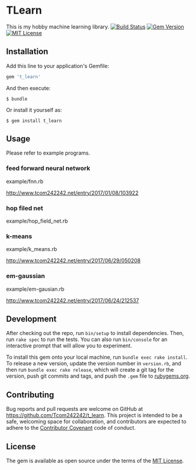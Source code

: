 # TLearn
This is my hobby machine learning library.
[![Build Status](https://travis-ci.org/Tcom242242/t_learn.svg?branch=master)](https://travis-ci.org/Tcom242242/t_learn)
[![Gem Version](https://badge.fury.io/rb/t_learn.svg)](https://badge.fury.io/rb/t_learn)
[![MIT License](http://img.shields.io/badge/license-MIT-blue.svg?style=flat)](LICENSE)

## Installation

Add this line to your application's Gemfile:

```ruby
gem 't_learn'
```

And then execute:

    $ bundle

Or install it yourself as:

    $ gem install t_learn

## Usage
Please refer to example programs.
### feed forward neural network
example/fnn.rb

http://www.tcom242242.net/entry/2017/01/08/103922
### hop filed net
example/hop_field_net.rb
### k-means
example/k_means.rb

http://www.tcom242242.net/entry/2017/06/29/050208
### em-gaussian
example/em-gausian.rb

http://www.tcom242242.net/entry/2017/06/24/212537
## Development

After checking out the repo, run `bin/setup` to install dependencies. Then, run `rake spec` to run the tests. You can also run `bin/console` for an interactive prompt that will allow you to experiment.

To install this gem onto your local machine, run `bundle exec rake install`. To release a new version, update the version number in `version.rb`, and then run `bundle exec rake release`, which will create a git tag for the version, push git commits and tags, and push the `.gem` file to [rubygems.org](https://rubygems.org).

## Contributing

Bug reports and pull requests are welcome on GitHub at https://github.com/Tcom242242/t_learn. This project is intended to be a safe, welcoming space for collaboration, and contributors are expected to adhere to the [Contributor Covenant](http://contributor-covenant.org) code of conduct.


## License

The gem is available as open source under the terms of the [MIT License](http://opensource.org/licenses/MIT).

